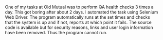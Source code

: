 One of my tasks at Old Mutual was to perform QA health checks 3 times a day. This got boring after about 2 days. I automated the task using Selenium Web Driver. The program automatically runs at the set times and checks that the system is up and if not, reports at which point it fails. The source code is available but for security reasons, links and user login information have been removed. Thus the program cannot run.
